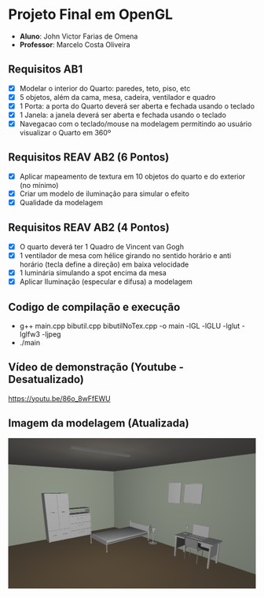 # Projeto Final em OpenGL
- **Aluno**: John Victor Farias de Omena
- **Professor**: Marcelo Costa Oliveira

## Requisitos AB1
- [x] Modelar o interior do Quarto: paredes, teto, piso, etc
- [x] 5 objetos, além da cama, mesa, cadeira, ventilador e quadro
- [x] 1 Porta: a porta do Quarto deverá ser aberta e fechada usando o teclado
- [x] 1 Janela: a janela deverá ser aberta e fechada usando o teclado
- [x] Navegacao com o teclado/mouse na modelagem permitindo ao usuário visualizar o Quarto em 360º

## Requisitos REAV AB2 (6 Pontos)

- [x] Aplicar mapeamento de textura em 10 objetos do quarto e do exterior (no mínimo)
- [x] Criar um modelo de  iluminação para simular o efeito
- [x] Qualidade da modelagem

## Requisitos REAV AB2 (4 Pontos)

- [x] O quarto deverá ter 1 Quadro de Vincent van Gogh
- [x] 1 ventilador de mesa com hélice girando no sentido horário e anti horário (tecla define a direção) em baixa velocidade
- [x] 1 luminária simulando a spot encima da mesa
- [x] Aplicar Iluminação (especular e difusa) a modelagem

## Codigo de compilação e execução

- g++ main.cpp bibutil.cpp bibutilNoTex.cpp -o main -lGL -lGLU -lglut -lglfw3 -ljpeg
- ./main

## Vídeo de demonstração (Youtube - Desatualizado)

https://youtu.be/86o_8wFfEWU

## Imagem da modelagem (Atualizada)

![screenshot](bedroom.png)

